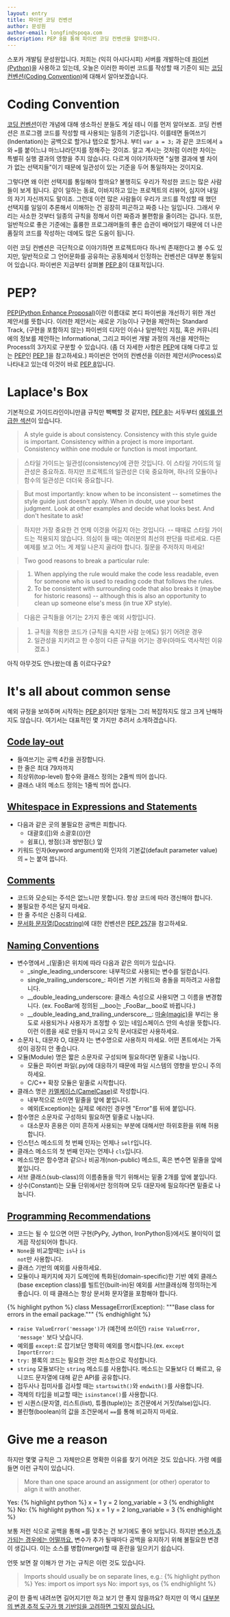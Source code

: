 ```yaml
---
layout: entry
title: 파이썬 코딩 컨벤션
author: 문성원
author-email: longfin@spoqa.com
description: PEP 8을 통해 파이썬 코딩 컨벤션을 알아봅니다.
---
```


스포카 개발팀 문성원입니다. 저희는 (익히 아시다시피) 서버를 개발하는데 [파이썬(Python)][Python]을 사용하고 있는데, 오늘은 이러한 파이썬 코드를 작성할 때 기준이 되는 [코딩 컨벤션(Coding Convention)][Coding Convention]에 대해서 알아보겠습니다.

# Coding Convention

[코딩 컨벤션][Coding Convention]이란 개념에 대해 생소하신 분들도 계실 테니 이를 먼저 알아보죠. 코딩 컨벤션은 프로그램 코드를 작성할 때 사용되는 일종의 기준입니다. 이를테면 들여쓰기(Indentation)는 공백으로 할거냐 탭으로 할거냐. 부터 <code>var a = 3;</code> 과 같은 코드에서 <code>a</code>와 <code>=</code>를 붙이느냐 마느냐라던지를 정해주는 것이죠. 알고 계시는 것처럼 이러한 차이는 특별히 실행 결과의 영향을 주지 않습니다. 다르게 이야기하자면 "실행 결과에 별 차이가 없는 선택지들"이기 때문에 일관성이 있는 기준을 두어 통일하자는 것이지요.

그렇다면 왜 이런 선택지를 통일해야 할까요? 불행히도 우리가 작성한 코드는 많은 사람들이 보게 됩니다. 같이 일하는 동료, 이바지하고 있는 프로젝트의 리뷰어, 심지어 내일의 자기 자신까지도 말이죠. 그런데 이런 많은 사람들이 우리가 코드를 작성할 때 했던 선택지를 일일이 추론해서 이해하는 건 굉장히 피곤하고 짜증 나는 일입니다. 그래서 우리는 사소한 것부터 일종의 규칙을 정해서 이런 짜증과 불편함을 줄이려는 겁니다. 또한, 일반적으로 좋은 기준에는 훌륭한 프로그래머들의 좋은 습관이 배어있기 때문에 더 나은 품질의 코드를 작성하는 데에도 많은 도움이 됩니다. 

이런 코딩 컨벤션은 극단적으로 이야기하면 프로젝트마다 하나씩 존재한다고 볼 수도 있지만, 일반적으로 그 언어문화를 공유하는 공동체에서 인정하는 컨벤션은 대부분 통일되어 있습니다. 파이썬은 지금부터 살펴볼 [PEP 8]이 대표적입니다.

# PEP?

[PEP(Python Enhance Proposal)][PEP]이란 이름대로 본디 파이썬을 개선하기 위한 개선 제안서를 뜻합니다. 이러한 제안서는 새로운 기능이나 구현을 제안하는 Standard Track, (구현을 포함하지 않는) 파이썬의 디자인 이슈나 일반적인 지침, 혹은 커뮤니티에의 정보를 제안하는 Informational, 그리고 파이썬 개발 과정의 개선을 제안하는 Process의 3가지로 구분할 수 있습니다. (좀 더 자세한 사항은 [PEP]에 대해 다루고 있는 [PEP]인 [PEP 1](http://www.python.org/dev/peps/pep-0001)을 참고하세요.) 파이썬은 언어의 컨벤션을 이러한 제안서(Process)로 나타내고 있는데 이것이 바로 [PEP 8]입니다.

# Laplace's Box

기본적으로 가이드라인이니만큼 규칙만 빽빽할 것 같지만, [PEP 8]는 서두부터 [예외를 언급한 섹션](http://www.python.org/dev/peps/pep-0008/#a-foolish-consistency-is-the-hobgoblin-of-little-minds)이 있습니다.

> A style guide is about consistency. Consistency with this style guide is important. Consistency within a project is more important. Consistency within one module or function is most important.

> 스타일 가이드는 일관성(consistency)에 관한 것입니다. 이 스타일 가이드의 일관성은 중요하죠. 하지만 프로젝트의 일관성은 더욱 중요하며, 하나의 모듈이나 함수의 일관성은 더더욱 중요합니다.

> But most importantly: know when to be inconsistent -- sometimes the style guide just doesn't apply. When in doubt, use your best judgment. Look at other examples and decide what looks best. And don't hesitate to ask!

> 하지만 가장 중요한 건 언제 이것을 어길지 아는 것입니다. -- 때때로 스타일 가이드는 적용되지 않습니다. 의심이 들 때는 여러분의 최선의 판단을 따르세요. 다른 예제를 보고 어느 게 제일 나은지 골라야 합니다. 질문을 주저하지 마세요!


> Two good reasons to break a particular rule:

> 1. When applying the rule would make the code less readable, even for someone who is used to reading code that follows the rules.
> 2. To be consistent with surrounding code that also breaks it (maybe for historic reasons) -- although this is also an opportunity to clean up someone else's mess (in true XP style).

> 다음은 규칙들을 어기는 2가지 좋은 예외 사항입니다.

> 1. 규칙을 적용한 코드가 (규칙을 숙지한 사람 눈에도) 읽기 어려운 경우
> 2. 일관성을 지키려고 한 수정이 다른 규칙을 어기는 경우(아마도 역사적인 이유겠죠.) 

아직 아무것도 안나왔는데 좀 이르다구요?

# It's all about common sense

예외 규정을 보여주며 시작하는 [PEP 8]이지만 얼개는 그리 복잡하지도 않고 크게 난해하지도 않습니다. 여기서는 대표적인 몇 가지만 추려서 소개하겠습니다. 

## [Code lay-out](http://www.python.org/dev/peps/pep-0008/#code-lay-out)

- 들여쓰기는 공백 4칸을 권장합니다.
- 한 줄은 최대 79자까지
- 최상위(top-level) 함수와 클래스 정의는 2줄씩 띄어 씁니다.
- 클래스 내의 메소드 정의는 1줄씩 띄어 씁니다.

## [Whitespace in Expressions and Statements](http://www.python.org/dev/peps/pep-0008/#whitespace-in-expressions-and-statements)

- 다음과 같은 곳의 불필요한 공백은 피합니다.
    - 대괄호([])와 소괄호(())안
    - 쉼표(,), 쌍점(:)과 쌍반점(;) 앞
- 키워드 인자(keyword argument)와 인자의 기본값(default parameter value)의 <code>=</code> 는 붙여 씁니다.
 
## [Comments](http://www.python.org/dev/peps/pep-0008/#comments)

- 코드와 모순되는 주석은 없느니만 못합니다. 항상 코드에 따라 갱신해야 합니다.
- 불필요한 주석은 달지 마세요.
- 한 줄 주석은 신중히 다세요.
- [문서화 문자열(Docstring)][Docstring]에 대한 컨벤션은 [PEP 257](http://www.python.org/dev/peps/pep-0257/)을 참고하세요.

## [Naming Conventions](http://www.python.org/dev/peps/pep-0008/#naming-conventions)

- 변수명에서 \_(밑줄)은 위치에 따라 다음과 같은 의미가 있습니다.
    - \_single\_leading\_underscore: 내부적으로 사용되는 변수를 일컫습니다.
    - single\_trailing\_underscore\_: 파이썬 기본 키워드와 충돌을 피하려고 사용합니다.
    - \_\_double\_leading\_underscore: 클래스 속성으로 사용되면 그 이름을 변경합니다. (ex. FooBar에 정의된 \_\_boo는 \_FooBar\_\_boo로 바뀝니다.)
    - \_\_double\_leading\_and_trailing\_underscore\_\_: [마술(magic)](http://en.wikipedia.org/wiki/Magic_\(programming\))을 부리는 용도로 사용되거나 사용자가 조정할 수 있는 네임스페이스 안의 속성을 뜻합니다. 이런 이름을 새로 만들지 마시고 오직 문서대로만 사용하세요.
- 소문자 L, 대문자 O, 대문자 I는 변수명으로 사용하지 마세요. 어떤 폰트에서는 가독성이 굉장히 안 좋습니다.
- 모듈(Module) 명은 짧은 소문자로 구성되며 필요하다면 밑줄로 나눕니다.
    - 모듈은 파이썬 파일(.py)에 대응하기 때문에 파일 시스템의 영향을 받으니 주의하세요.
    - C/C++ 확장 모듈은 밑줄로 시작합니다.
- 클래스 명은 [카멜케이스(CamelCase)](http://en.wikipedia.org/wiki/CamelCase)로 작성합니다. 
    - 내부적으로 쓰이면 밑줄을 앞에 붙입니다.
    - 예외(Exception)는 실제로 에러인 경우엔 "Error"를 뒤에 붙입니다.
- 함수명은 소문자로 구성하되 필요하면 밑줄로 나눕니다. 
    - 대소문자 혼용은 이미 흔하게 사용되는 부분에 대해서만 하위호환을 위해 허용합니다.
- 인스턴스 메소드의 첫 번째 인자는 언제나 <code>self</code>입니다.
- 클래스 메소드의 첫 번째 인자는 언제나 <code>cls</code>입니다.
- 메소드명은 함수명과 같으나 비공개(non-public) 메소드, 혹은 변수면 밑줄을 앞에 붙입니다.
- 서브 클래스(sub-class)의 이름충돌을 막기 위해서는 밑줄 2개를 앞에 붙입니다.
- 상수(Constant)는 모듈 단위에서만 정의하며 모두 대문자에 필요하다면 밑줄로 나눕니다.

## [Programming Recommendations](http://www.python.org/dev/peps/pep-0008/#programming-recommendations)

- 코드는 될 수 있으면 어떤 구현(PyPy, Jython, IronPython등)에서도 불이익이 없게끔 작성되어야 합니다.
- <code>None</code>을 비교할때는 <code>is</code>나 <code>is not</code>만 사용합니다.
- 클래스 기반의 예외를 사용하세요.
- 모듈이나 패키지에 자기 도메인에 특화된(domain-specific)한 기반 예외 클래스(base exception class)를 빌트인(built-in)된 예외를 서브클래싱해 정의하는게 좋습니다. 이 때 클래스는 항상 문서화 문자열을 포함해야 합니다.

{% highlight python %}
class MessageError(Exception):
    """Base class for errors in the email package."""
{% endhighlight %}

- <code>raise ValueError('message')</code>가 (예전에 쓰이던) <code>raise ValueError, 'message'</code> 보다 낫습니다. 
- 예외를 <code>except:</code>로 잡기보단 명확히 예외를 명시합니다.(ex. <code>except ImportError:</code>
- <code>try:</code> 블록의 코드는 필요한 것만 최소한으로 작성합니다.
- <code>string</code> 모듈보다는 <code>string</code> 메소드를 사용합니다. 메소드는 모듈보다 더 빠르고, 유니코드 문자열에 대해 같은 API를 공유합니다.
- 접두사나 접미사를 검사할 때는 <code>startswith()</code>와 <code>endwith()</code>를 사용합니다.
- 객체의 타입을 비교할 때는 <code>isinstance()</code>를 사용합니다.
- 빈 시퀀스(문자열, 리스트(list), 튜플(tuple))는 조건문에서 거짓(false)입니다.
- 불린형(boolean)의 값을 조건문에서 <code>==</code>를 통해 비교하지 마세요.

# Give me a reason

하지만 몇몇 규칙은 그 자체만으론 명확한 이유를 찾기 어려운 것도 있습니다. 가령 예를 들면 이런 규칙이 있습니다.

> More than one space around an assignment (or other) operator to align it with another.

Yes:
<quote>
{% highlight python %}
x = 1
y = 2
long_variable = 3
{% endhighlight %}
</quote>
No:
{% highlight python %}
x             = 1
y             = 2
long_variable = 3
{% endhighlight %}

보통 저런 식으로 공백을 통해 <code>=</code>를 맞추는 건 보기에도 좋아 보입니다. 하지만 [변수가 추가되는 경우에는 어떨까요.](http://blog.dahlia.kr/post/18035893350) 변수가 추가 될때마다 공백을 유지하기 위해 불필요한 변경이 생깁니다. 이는 소스를 병합(merge)할 때 혼란을 일으키기 쉽습니다.

언뜻 보면 잘 이해가 안 가는 규칙은 이런 것도 있습니다.

> Imports should usually be on separate lines, e.g.:
{% highlight python %}
Yes: import os
     import sys
No:  import sys, os
{% endhighlight %}

굳이 한 줄씩 내려쓰면 길어지기만 하고 보기 안 좋지 않을까요? 하지만 이 역시 [대부분의 변경 추적 도구가 행 기반임을 고려하면 그렇지 않습니다.](http://stackoverflow.com/questions/9125169/why-pep8-states-imports-should-usually-be-on-separate-lines) 

  [Python]: http://www.python.org/
  [PEP]: http://www.python.org/dev/peps/
  [PEP 8]: http://www.python.org/dev/peps/pep-0008/
  [Coding Convention]: http://en.wikipedia.org/wiki/Coding_conventions
  [Docstring]: http://en.wikipedia.org/wiki/Docstring
